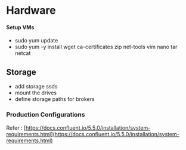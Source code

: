 # Hardware

#### Setup VMs

* sudo yum update
* sudo yum -y install wget ca-certificates zip net-tools vim nano tar netcat

## Storage 

* add storage ssds
* mount the drives 
* define storage paths for brokers

### **Production Configurations**

Refer : [https://docs.confluent.io/5.5.0/installation/system-requirements.html](https://docs.confluent.io/5.5.0/installation/system-requirements.html)

